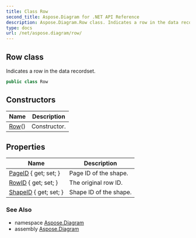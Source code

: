 ```yaml
---
title: Class Row
second_title: Aspose.Diagram for .NET API Reference
description: Aspose.Diagram.Row class. Indicates a row in the data recordset
type: docs
url: /net/aspose.diagram/row/
---
```

## Row class

Indicates a row in the data recordset.

```csharp
public class Row
```

## Constructors

| Name | Description |
| --- | --- |
| [Row](row/)() | Constructor. |

## Properties

| Name | Description |
| --- | --- |
| [PageID](../../aspose.diagram/row/pageid/) { get; set; } | Page ID of the shape. |
| [RowID](../../aspose.diagram/row/rowid/) { get; set; } | The original row ID. |
| [ShapeID](../../aspose.diagram/row/shapeid/) { get; set; } | Shape ID of the shape. |

### See Also

* namespace [Aspose.Diagram](../../aspose.diagram/)
* assembly [Aspose.Diagram](../../)


